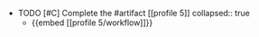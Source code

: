   - TODO [#C] Complete the #artifact [[profile 5]]
    collapsed:: true
    - {{embed [[profile 5/workflow]]}}

















